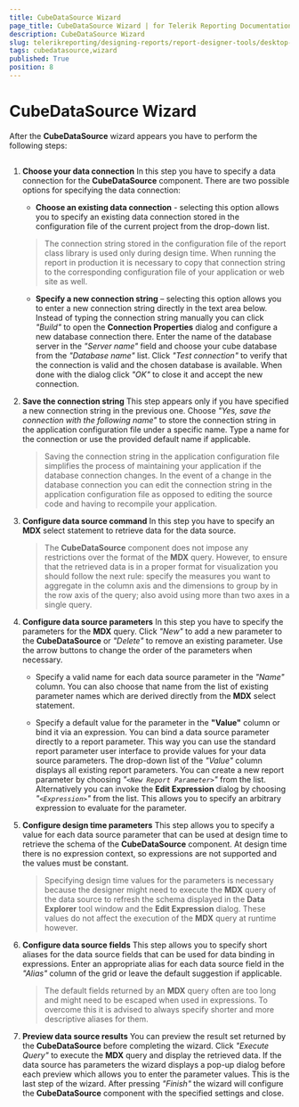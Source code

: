 ```yaml
---
title: CubeDataSource Wizard
page_title: CubeDataSource Wizard | for Telerik Reporting Documentation
description: CubeDataSource Wizard
slug: telerikreporting/designing-reports/report-designer-tools/desktop-designers/tools/data-source-wizards/cubedatasource-wizard
tags: cubedatasource,wizard
published: True
position: 8
---
```


# CubeDataSource Wizard



After the __CubeDataSource__  wizard appears you have to perform the following steps:       

## 

1. __Choose your data connection__ In this step you have to specify a data connection for the __CubeDataSource__                component. There are two possible options for specifying the data connection:             

   + __Choose an existing data connection__  - selecting this option allows                   you to specify an existing data connection stored in the configuration file of the current                   project from the drop-down list.                 

   >The connection string stored in the configuration file of the report class library is                     used only during design time. When running the report in production it is necessary to                     copy that connection string to the corresponding configuration file of your application                     or web site as well.                   

   + __Specify a new connection string__  – selecting this option allows you                   to enter a new connection string directly in the text area below.                 Instead of typing the connection string manually you can click *"Build"*  to open the __Connection Properties__  dialog and                   configure a new database connection there.                 Enter the name of the database server in the *"Server name"*                    field and choose your cube database from the *"Database name"*                    list. Click *"Test connection"*  to verify that the connection                   is valid and the chosen database is available. When done with the dialog click *"OK"*  to close it and accept the new connection.                 

1. __Save the connection string__ This step appears only if you have specified a new connection string in the previous one. Choose               *"Yes, save the connection with the following name"*  to store the               connection string in the application configuration file under a specific name. Type a name for               the connection or use the provided default name if applicable.             

   >Saving the connection string in the application configuration file simplifies the process of                 maintaining your application if the database connection changes. In the event of a change in                 the database connection you can edit the connection string in the application configuration                 file as opposed to editing the source code and having to recompile your application.               

1. __Configure data source command__ In this step you have to specify an __MDX__  select statement to retrieve               data for the data source.             

   >The  __CubeDataSource__  component does not impose any restrictions over the                 format of the  __MDX__  query. However, to ensure that the retrieved data is                 in a proper format for visualization you should follow the next rule: specify the measures you                 want to aggregate in the column axis and the dimensions to group by in the row axis of the query;                 also avoid using more than two axes in a single query.               

1. __Configure data source parameters__ In this step you have to specify the parameters for the __MDX__  query. Click               *"New"*  to add a new parameter to the __CubeDataSource__                or *"Delete"*  to remove an existing parameter. Use the arrow buttons               to change the order of the parameters when necessary.             

   + Specify a valid name for each data source parameter in the *"Name"*                    column. You can also choose that name from the list of existing parameter names which are                   derived directly from the __MDX__  select statement.                 

   + Specify a default value for the parameter in the __"Value"__  column                   or bind it via an expression.                 You can bind a data source parameter directly to a report parameter. This way you can use the standard               report parameter user interface to provide values for your data source parameters. The drop-down list               of the *"Value"*  column displays all existing report parameters. You can               create a new report parameter by choosing *"```<New Report Parameter>```"*                from the list. Alternatively you can invoke the __Edit Expression__  dialog by               choosing *"```<Expression>```"*  from the list. This allows you to specify               an arbitrary expression to evaluate for the parameter.             

1. __Configure design time parameters__ This step allows you to specify a value for each data source parameter that can be used at design               time to retrieve the schema of the __CubeDataSource__  component. At design time there is no expression context, so expressions are not supported and the values must be constant.             

   >Specifying design time values for the parameters is necessary because the designer might need                 to execute the  __MDX__  query of the data source to refresh the schema                 displayed in the  __Data Explorer__  tool window and the  __Edit Expression__  dialog. These values do not affect the execution of the  __MDX__  query at runtime however.               

1. __Configure data source fields__ This step allows you to specify short aliases for the data source fields that can be used for data               binding in expressions. Enter an appropriate alias for each data source field in the *"Alias"*  column of the grid or leave the default suggestion if applicable.             

   >The default fields returned by an  __MDX__  query often are too long and                 might need to be escaped when used in expressions. To overcome this it is advised to always                 specify shorter and more descriptive aliases for them.               

1. __Preview data source results__ You can preview the result set returned by the __CubeDataSource__  before               completing the wizard. Click *"Execute Query"*  to execute the               __MDX__  query and display the retrieved data.             If the data source has parameters the wizard displays a pop-up dialog before each preview which               allows you to enter the parameter values.             This is the last step of the wizard. After pressing *"Finish"*  the               wizard will configure the __CubeDataSource__  component with the specified               settings and close.             
